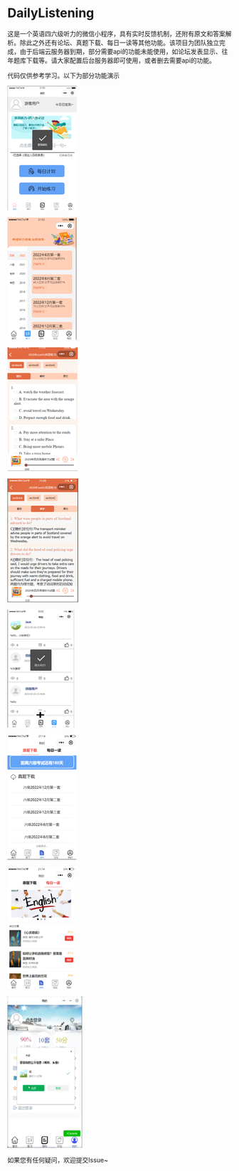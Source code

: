 # DailyListening

​		这是一个英语四六级听力的微信小程序，具有实时反馈机制，还附有原文和答案解析。除此之外还有论坛、真题下载、每日一读等其他功能。该项目为团队独立完成，由于后端云服务器到期，部分需要api的功能未能使用，如论坛发表显示、往年题库下载等。请大家配置后台服务器即可使用，或者删去需要api的功能。

代码仅供参考学习。以下为部分功能演示

![1710984691170](README.assets/1710984691170.png)

![1710984809463](README.assets/1710984809463.png)

![1710984820343](README.assets/1710984820343.png)

![1710984829458](README.assets/1710984829458.png)


![1710984737373](README.assets/1710984737373.png)

![1710984747132](README.assets/1710984747132.png)

![1710984760203](README.assets/1710984760203.png)

![1710984780683](README.assets/1710984780683.png)

如果您有任何疑问，欢迎提交Issue~
